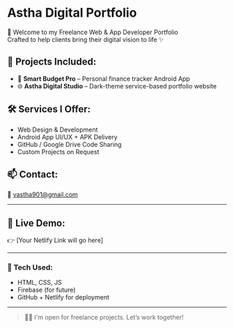 # Astha Digital Portfolio

🚀 Welcome to my Freelance Web & App Developer Portfolio  
Crafted to help clients bring their digital vision to life ✨

## 🔹 Projects Included:
- 📱 **Smart Budget Pro** – Personal finance tracker Android App
- 🌐 **Astha Digital Studio** – Dark-theme service-based portfolio website

## 🛠️ Services I Offer:
- Web Design & Development
- Android App UI/UX + APK Delivery
- GitHub / Google Drive Code Sharing
- Custom Projects on Request

## 📫 Contact:
📧 vastha901@gmail.com

---

## 🔗 Live Demo:
👉 [Your Netlify Link will go here]

---

### 🔧 Tech Used:
- HTML, CSS, JS
- Firebase (for future)
- GitHub + Netlify for deployment

---

> 🙋‍♀️ I'm open for freelance projects. Let’s work together!

